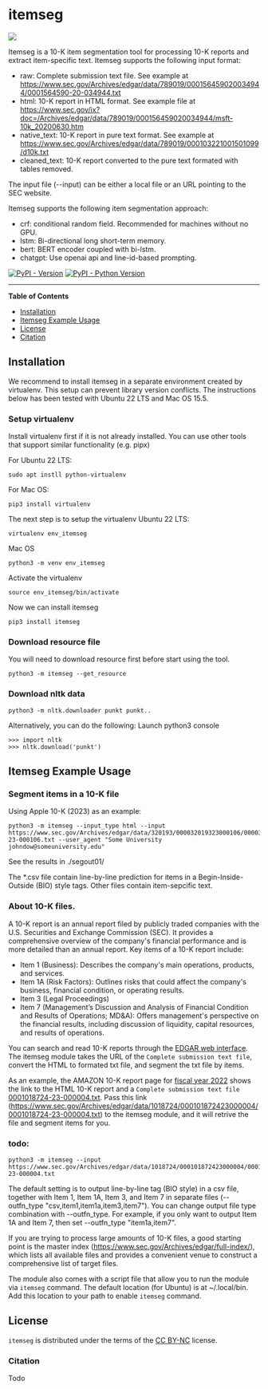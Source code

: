 # itemseg

![](https://raw.githubusercontent.com/hsinmin/itemseg/main/ITEMSEG%20LOGO1%20SMALL.jpg)


Itemseg is a 10-K item segmentation tool for processing
 10-K reports and extract item-specific text. 
Itemseg supports the following input format:
* raw: Complete submission text file. See example at https://www.sec.gov/Archives/edgar/data/789019/000156459020034944/0001564590-20-034944.txt
* html: 10-K report in HTML format. See example file at https://www.sec.gov/ix?doc=/Archives/edgar/data/789019/000156459020034944/msft-10k_20200630.htm
* native_text: 10-K report in pure text format. See example at https://www.sec.gov/Archives/edgar/data/789019/000103221001501099/d10k.txt
* cleaned_text: 10-K report converted to the pure text formated with tables removed.

The input file (--input) can be either a local file or an URL pointing to the SEC website. 

Itemseg supports the following item segmentation approach:
* crf: conditional random field. Recommended for machines without no GPU.
* lstm: Bi-directional long short-term memory.
* bert: BERT encoder coupled with bi-lstm.
* chatgpt: Use openai api and line-id-based prompting.

[![PyPI - Version](https://img.shields.io/pypi/v/itemseg.svg)](https://pypi.org/project/itemseg)
[![PyPI - Python Version](https://img.shields.io/pypi/pyversions/itemseg.svg)](https://pypi.org/project/itemseg)

-----

**Table of Contents**

- [Installation](#installation)
- [Itemseg Example Usage](#itemseg-example-usage)
- [License](#license)
- [Citation](#citation)

## Installation

We recommend to install itemseg in a separate environment created by virtualenv. This setup can prevent library version conflicts. The instructions below has been tested with Ubuntu 22 LTS and Mac OS 15.5. 

### Setup virtualenv
Install virtualenv first if it is not already installed. You can use other tools that support similar functionality (e.g. pipx)

For Ubuntu 22 LTS: 
```console
sudo apt instll python-virtualenv
```

For Mac OS:
```console
pip3 install virtualenv
```

The next step is to setup the virtualenv 
Ubuntu 22 LTS:
```console
virtualenv env_itemseg
```
Mac OS
```console
python3 -m venv env_itemseg
```

Activate the virtualenv
```console
source env_itemseg/bin/activate
```

Now we can install itemseg
```console
pip3 install itemseg
```

### Download resource file
You will need to download resource first before start using the tool.
```console
python3 -m itemseg --get_resource
```

### Download nltk data
```console
python3 -m nltk.downloader punkt punkt..
```

Alternatively, you can do the following:
Launch python3 console
```console
>>> import nltk
>>> nltk.download('punkt')
```

## Itemseg Example Usage
### Segment items in a 10-K file
Using Apple 10-K (2023) as an example:
```console
python3 -m itemseg --input_type html --input https://www.sec.gov/Archives/edgar/data/320193/000032019323000106/0000320193-23-000106.txt --user_agent "Some University johndow@someuniversity.edu"
```

See the results in ./segout01/

The *.csv file contain line-by-line prediction for items in a Begin-Inside-Outside (BIO) style tags. Other files contain item-sepcific text. 

### About 10-K files. 
A 10-K report is an annual report filed by publicly traded companies with the U.S. Securities and Exchange Commission (SEC). It provides a comprehensive overview of the company's financial performance and is more detailed than an annual report. Key items of a 10-K report include:

* Item 1 (Business): Describes the company's main operations, products, and services.
* Item 1A (Risk Factors): Outlines risks that could affect the company's business, financial condition, or operating results. 
* Item 3 (Legal Proceedings)
* Item 7 (Management’s Discussion and Analysis of Financial Condition and Results of Operations; MD&A): Offers management's perspective on the financial results, including discussion of liquidity, capital resources, and results of operations.

You can search and read 10-K reports through the [EDGAR web interface](https://www.sec.gov/edgar/search-and-access). The itemseg module takes the URL of the `Complete submission text file`, convert the HTML to formated txt file, and segment the txt file by items. 

As an example, the AMAZON 10-K report page for [fiscal year 2022](https://www.sec.gov/Archives/edgar/data/1018724/000101872423000004/0001018724-23-000004-index.htm) shows the link to the HTML 10-K report and a `Complete submission text file` [0001018724-23-000004.txt](https://www.sec.gov/Archives/edgar/data/1018724/000101872423000004/0001018724-23-000004.txt). Pass this link (https://www.sec.gov/Archives/edgar/data/1018724/000101872423000004/0001018724-23-000004.txt) to the itemseg module, and it will retrive the file and segment items for you. 

### todo:
```console
python3 -m itemseg --input https://www.sec.gov/Archives/edgar/data/1018724/000101872423000004/0001018724-23-000004.txt
```

The default setting is to output line-by-line tag (BIO style) in a csv file, together with Item 1, Item 1A, Item 3, and Item 7 in separate files (--outfn_type "csv,item1,item1a,item3,item7"). You can change output file type combination with --outfn_type. For example, if you only want to output Item 1A and Item 7, then set --outfn_type "item1a,item7". 

If you are trying to process large amounts of 10-K files, a good starting point is the master index (https://www.sec.gov/Archives/edgar/full-index/), which lists all available files and provides a convenient venue to construct a comprehensive list of target files.

The module also comes with a script file that allow you to run the module via `itemseg` command. The default location (for Ubuntu) is at ~/.local/bin. Add this location to your path to enable `itemseg` command. 


## License

`itemseg` is distributed under the terms of the [CC BY-NC](https://creativecommons.org/licenses/by-nc/4.0/) license.

### Citation
Todo
